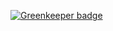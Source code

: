

[![Greenkeeper badge](https://badges.greenkeeper.io/mikeal/abstract-ledger.svg)](https://greenkeeper.io/)